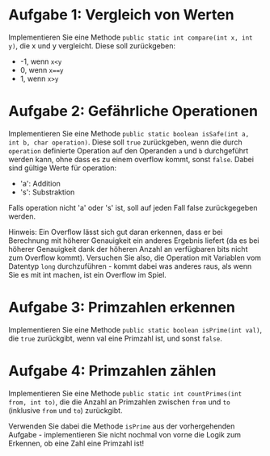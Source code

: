 # Aufgabe 1: Vergleich von Werten

Implementieren Sie eine Methode `public static int compare(int x, int y)`, die x und y vergleicht. Diese soll zurückgeben:

* -1, wenn `x<y`
* 0, wenn `x==y`
* 1, wenn `x>y`

# Aufgabe 2: Gefährliche Operationen

Implementieren Sie eine Methode `public static boolean isSafe(int a, int b, char operation)`. Diese soll `true` zurückgeben, wenn die durch `operation` definierte Operation auf den Operanden `a` und `b` durchgeführt werden kann, ohne dass es zu einem overflow kommt, sonst `false`. Dabei sind gültige Werte für operation:

* 'a': Addition
* 's': Substraktion

Falls operation nicht 'a' oder 's' ist, soll auf jeden Fall false zurückgegeben werden.

Hinweis: Ein Overflow lässt sich gut daran erkennen, dass er bei Berechnung mit höherer Genauigkeit ein anderes Ergebnis liefert (da es bei höherer Genauigkeit dank der höheren Anzahl an verfügbaren bits nicht zum Overflow kommt). Versuchen Sie also, die Operation mit Variablen vom Datentyp `long` durchzuführen - kommt dabei was anderes raus, als wenn Sie es mit int machen, ist ein Overflow im Spiel.

# Aufgabe 3: Primzahlen erkennen

Implementieren Sie eine Methode `public static boolean isPrime(int val)`, die `true` zurückgibt, wenn val eine Primzahl ist, und sonst `false`.

# Aufgabe 4: Primzahlen zählen

Implementieren Sie eine Methode `public static int countPrimes(int from, int to)`, die die Anzahl an Primzahlen zwischen `from` und `to` (inklusive `from` und `to`) zurückgibt.

Verwenden Sie dabei die Methode `isPrime` aus der vorhergehenden Aufgabe - implementieren Sie nicht nochmal von vorne die Logik zum Erkennen, ob eine Zahl eine Primzahl ist!